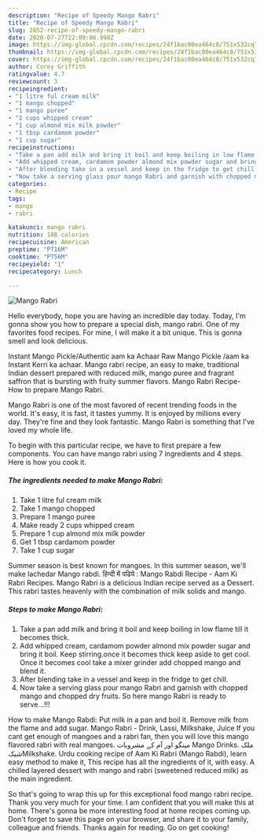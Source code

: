 ```yaml
---
description: "Recipe of Speedy Mango Rabri"
title: "Recipe of Speedy Mango Rabri"
slug: 2852-recipe-of-speedy-mango-rabri
date: 2020-07-27T22:09:06.998Z
image: https://img-global.cpcdn.com/recipes/24f1bac00ea464c8/751x532cq70/mango-rabri-recipe-main-photo.jpg
thumbnail: https://img-global.cpcdn.com/recipes/24f1bac00ea464c8/751x532cq70/mango-rabri-recipe-main-photo.jpg
cover: https://img-global.cpcdn.com/recipes/24f1bac00ea464c8/751x532cq70/mango-rabri-recipe-main-photo.jpg
author: Corey Griffith
ratingvalue: 4.7
reviewcount: 3
recipeingredient:
- "1 litre ful cream milk"
- "1 mango chopped"
- "1 mango puree"
- "2 cups whipped cream"
- "1 cup almond mix milk powder"
- "1 tbsp cardamom powder"
- "1 cup sugar"
recipeinstructions:
- "Take a pan add milk and bring it boil and keep boiling in low flame till it becomes thick."
- "Add whipped cream, cardamom powder almond mix powder sugar and bring it boil. Keep stirring.once it becomes thick keep aside to get cool. Once it becomes cool take a mixer grinder add chopped mango and blend it."
- "After blending take in a vessel and keep in the fridge to get chill."
- "Now take a serving glass pour mango Rabri and garnish with chopped mango and chopped dry fruits. So here mango Rabri is ready to serve...!!!"
categories:
- Recipe
tags:
- mango
- rabri

katakunci: mango rabri 
nutrition: 188 calories
recipecuisine: American
preptime: "PT16M"
cooktime: "PT56M"
recipeyield: "1"
recipecategory: Lunch

---
```



![Mango Rabri](https://img-global.cpcdn.com/recipes/24f1bac00ea464c8/751x532cq70/mango-rabri-recipe-main-photo.jpg)

Hello everybody, hope you are having an incredible day today. Today, I'm gonna show you how to prepare a special dish, mango rabri. One of my favorites food recipes. For mine, I will make it a bit unique. This is gonna smell and look delicious.

Instant Mango Pickle/Authentic aam ka Achaar Raw Mango Pickle /aam ka Instant Kerri ka achaar. Mango rabri recipe, an easy to make, traditional Indian dessert prepared with reduced milk, mango puree and fragrant saffron that is bursting with fruity summer flavors. Mango Rabri Recipe- How to prepare Mango Rabri.

Mango Rabri is one of the most favored of recent trending foods in the world. It's easy, it is fast, it tastes yummy. It is enjoyed by millions every day. They're fine and they look fantastic. Mango Rabri is something that I've loved my whole life.


To begin with this particular recipe, we have to first prepare a few components. You can have mango rabri using 7 ingredients and 4 steps. Here is how you cook it.

<!--inarticleads1-->

##### The ingredients needed to make Mango Rabri:

1. Take 1 litre ful cream milk
1. Take 1 mango chopped
1. Prepare 1 mango puree
1. Make ready 2 cups whipped cream
1. Prepare 1 cup almond mix milk powder
1. Get 1 tbsp cardamom powder
1. Take 1 cup sugar


Summer season is best known for mangoes. In this summer season, we&#39;ll make lachedar Mango rabdi. हिन्दी में पढिये : Mango Rabdi Recipe - Aam Ki Rabri Recipes. Mango Rabri is a delicious Indian recipe served as a Dessert. This rabri tastes heavenly with the combination of milk solids and mango. 

<!--inarticleads2-->

##### Steps to make Mango Rabri:

1. Take a pan add milk and bring it boil and keep boiling in low flame till it becomes thick.
1. Add whipped cream, cardamom powder almond mix powder sugar and bring it boil. Keep stirring.once it becomes thick keep aside to get cool. Once it becomes cool take a mixer grinder add chopped mango and blend it.
1. After blending take in a vessel and keep in the fridge to get chill.
1. Now take a serving glass pour mango Rabri and garnish with chopped mango and chopped dry fruits. So here mango Rabri is ready to serve...!!!


How to make Mango Rabdi: Put milk in a pan and boil it. Remove milk from the flame and add sugar. Mango Rabri - Drink, Lassi, Milkshake, Juice If you cant get enough of mangoes and a rabri fan, then you will love this mango flavored rabri with real mangoes. مینگو اور آم کے مشروبات Mango Drinks. ملک شیکMilkshake. Urdu cooking recipe of Aam Ki Rabri (Mango Rabdi), learn easy method to make it, This recipe has all the ingredients of it, with easy. A chilled layered dessert with mango and rabri (sweetened reduced milk) as the main ingredient. 

So that's going to wrap this up for this exceptional food mango rabri recipe. Thank you very much for your time. I am confident that you will make this at home. There's gonna be more interesting food at home recipes coming up. Don't forget to save this page on your browser, and share it to your family, colleague and friends. Thanks again for reading. Go on get cooking!
